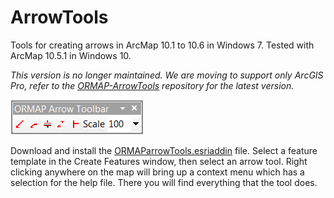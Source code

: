 # ArrowTools
Tools for creating arrows in ArcMap 10.1 to 10.6 in Windows 7. Tested with ArcMap 10.5.1 in Windows 10.

*This version is no longer maintained. We are moving to support only ArcGIS Pro, refer to the 
[ORMAP-ArrowTools](https://github.com/ORMAPtools/ArrowTools/) repository for the latest version.*

![alt text](https://github.com/ORMAPtools/ArrowTools-Legacy/blob/master/Supplemental/ArrowToolsToolbar.png "Image of the toolbar")

Download and install the [ORMAParrowTools.esriaddin](https://github.com/ORMAPtools/ArrowTools-Legacy/raw/master/ORMAParrowTools.esriAddIn) file. Select a feature template in the Create Features window, then select an arrow tool. Right clicking anywhere on the map will bring up a context menu which has a selection for the help file. There you will find everything that the tool does.
